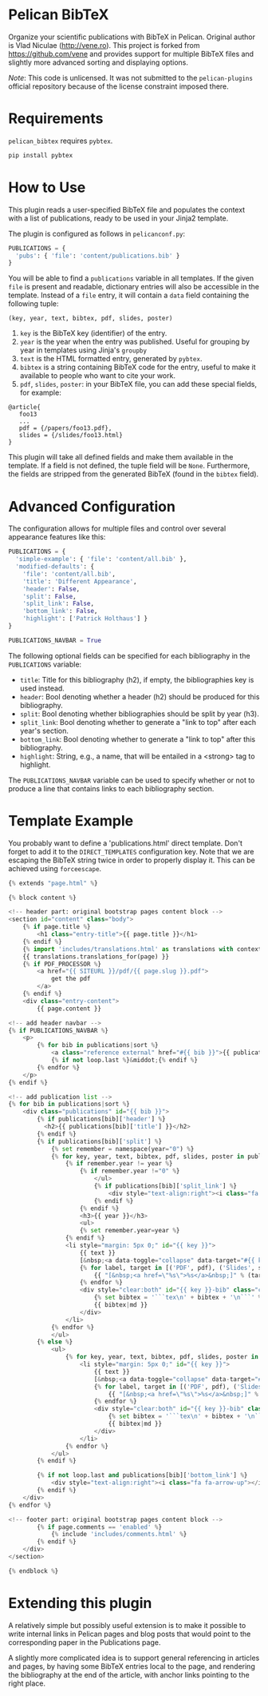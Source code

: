 Pelican BibTeX
==============

Organize your scientific publications with BibTeX in Pelican. Original author is Vlad Niculae (http://vene.ro).
This project is forked from https://github.com/vene and provides support for multiple BibTeX files and slightly
more advanced sorting and displaying options.

*Note*: This code is unlicensed. It was not submitted to the `pelican-plugins`
official repository because of the license constraint imposed there.


Requirements
============

`pelican_bibtex` requires `pybtex`.

```bash
pip install pybtex
```

How to Use
==========

This plugin reads a user-specified BibTeX file and populates the context with
a list of publications, ready to be used in your Jinja2 template.

The plugin is configured as follows in ```pelicanconf.py```:

```python
PUBLICATIONS = {
  'pubs': { 'file': 'content/publications.bib' }
}
```

You will be able to find a `publications` variable in all templates. If the given
```file``` is present and readable, dictionary entries will also be accessible in the template.
Instead of a ```file``` entry, it will contain a ```data``` field containing the following tuple:

```
(key, year, text, bibtex, pdf, slides, poster)
```

1. `key` is the BibTeX key (identifier) of the entry.
2. `year` is the year when the entry was published.  Useful for grouping by year in templates using Jinja's `groupby`
3. `text` is the HTML formatted entry, generated by `pybtex`.
4. `bibtex` is a string containing BibTeX code for the entry, useful to make it
available to people who want to cite your work.
5. `pdf`, `slides`, `poster`: in your BibTeX file, you can add these special fields,
for example:
```
@article{
   foo13
   ...
   pdf = {/papers/foo13.pdf},
   slides = {/slides/foo13.html}
}
```
This plugin will take all defined fields and make them available in the template.
If a field is not defined, the tuple field will be `None`.  Furthermore, the
fields are stripped from the generated BibTeX (found in the `bibtex` field).

Advanced Configuration
======================

The configuration allows for multiple files and control over several appearance features like this:

```python
PUBLICATIONS = {
  'simple-example': { 'file': 'content/all.bib' },
  'modified-defaults': {
    'file': 'content/all.bib',
    'title': 'Different Appearance',
    'header': False,
    'split': False,
    'split_link': False,
    'bottom_link': False,
    'highlight': ['Patrick Holthaus'] }
}

PUBLICATIONS_NAVBAR = True
```

The following optional fields can be specified for each bibliography in the ```PUBLICATIONS``` variable:

* ```title```: Title for this bibliography (h2), if empty, the bibliographies key is used instead.
* ```header```: Bool denoting whether a header (h2) should be produced for this bibliography.
* ```split```: Bool denoting whether bibliographies should be split by year (h3).
* ```split_link```: Bool denoting whether to generate a "link to top" after each year's section.
* ```bottom_link```: Bool denoting whether to generate a "link to top" after this bibliography.
* ```highlight```: String, e.g., a name, that will be entailed in a \<strong\> tag to highlight.

The ```PUBLICATIONS_NAVBAR``` variable can be used to specify whether or not to produce a line that contains
links to each bibliography section.

Template Example
================

You probably want to define a 'publications.html' direct template.  Don't forget
to add it to the `DIRECT_TEMPLATES` configuration key.  Note that we are escaping
the BibTeX string twice in order to properly display it.  This can be achieved
using `forceescape`.

```python
{% extends "page.html" %}

{% block content %}

<!-- header part: original bootstrap pages content block -->
<section id="content" class="body">
    {% if page.title %}
        <h1 class="entry-title">{{ page.title }}</h1>
    {% endif %}
    {% import 'includes/translations.html' as translations with context %}
    {{ translations.translations_for(page) }}
    {% if PDF_PROCESSOR %}
        <a href="{{ SITEURL }}/pdf/{{ page.slug }}.pdf">
            get the pdf
        </a>
    {% endif %}
    <div class="entry-content">
        {{ page.content }}

<!-- add header navbar -->
{% if PUBLICATIONS_NAVBAR %}
    <p>
        {% for bib in publications|sort %}
            <a class="reference external" href="#{{ bib }}">{{ publications[bib]['title'] }}</a>
            {% if not loop.last %}&middot;{% endif %}
        {% endfor %}
    </p>
{% endif %}

<!-- add publication list -->
{% for bib in publications|sort %}
    <div class="publications" id="{{ bib }}">
        {% if publications[bib]['header'] %}
          <h2>{{ publications[bib]['title'] }}</h2>
        {% endif %}
        {% if publications[bib]['split'] %}
            {% set remember = namespace(year="0") %}
            {% for key, year, text, bibtex, pdf, slides, poster in publications[bib]['data'] %}
                {% if remember.year != year %}
                    {% if remember.year !="0" %}
                        </ul>
                        {% if publications[bib]['split_link'] %}
                            <div style="text-align:right"><i class="fa fa-arrow-up"></i> <a href="#">Back to top</a></div>
                        {% endif %}
                    {% endif %}
                    <h3>{{ year }}</h3>
                    <ul>
                    {% set remember.year=year %}
                {% endif %}
                <li style="margin: 5px 0;" id="{{ key }}">
                    {{ text }}
                    [&nbsp;<a data-toggle="collapse" data-target="#{{ key}}-bib">BibTeX</a>&nbsp;]
                    {% for label, target in [('PDF', pdf), ('Slides', slides), ('Poster', poster)] %}
                        {{ "[&nbsp;<a href=\"%s\">%s</a>&nbsp;]" % (target, label) if target }}
                    {% endfor %}
                    <div style="clear:both" id="{{ key }}-bib" class="collapse">
                        {% set bibtex = '```tex\n' + bibtex + '\n```' %}
                        {{ bibtex|md }}
                    </div>
                </li>
            {% endfor %}
            </ul>
        {% else %}
            <ul>
                {% for key, year, text, bibtex, pdf, slides, poster in publications[bib]['data'] %}
                    <li style="margin: 5px 0;" id="{{ key }}">
                        {{ text }}
                        [&nbsp;<a data-toggle="collapse" data-target="#{{ key}}-bib">BibTeX</a>&nbsp;]
                        {% for label, target in [('PDF', pdf), ('Slides', slides), ('Poster', poster)] %}
                            {{ "[&nbsp;<a href=\"%s\">%s</a>&nbsp;]" % (target, label) if target }}
                        {% endfor %}
                        <div style="clear:both" id="{{ key }}-bib" class="collapse">
                            {% set bibtex = '```tex\n' + bibtex + '\n```' %}
                            {{ bibtex|md }}
                        </div>
                    </li>
                {% endfor %}
            </ul>
        {% endif %}

        {% if not loop.last and publications[bib]['bottom_link'] %}
            <div style="text-align:right"><i class="fa fa-arrow-up"></i> <a href="#">Back to top</a></div>
        {% endif %}
    </div>
{% endfor %}

<!-- footer part: original bootstrap pages content block -->
        {% if page.comments == 'enabled' %}
            {% include 'includes/comments.html' %}
        {% endif %}
    </div>
</section>

{% endblock %}
```

Extending this plugin
=====================

A relatively simple but possibly useful extension is to make it possible to
write internal links in Pelican pages and blog posts that would point to the
corresponding paper in the Publications page.

A slightly more complicated idea is to support general referencing in articles
and pages, by having some BibTeX entries local to the page, and rendering the
bibliography at the end of the article, with anchor links pointing to the right
place.

